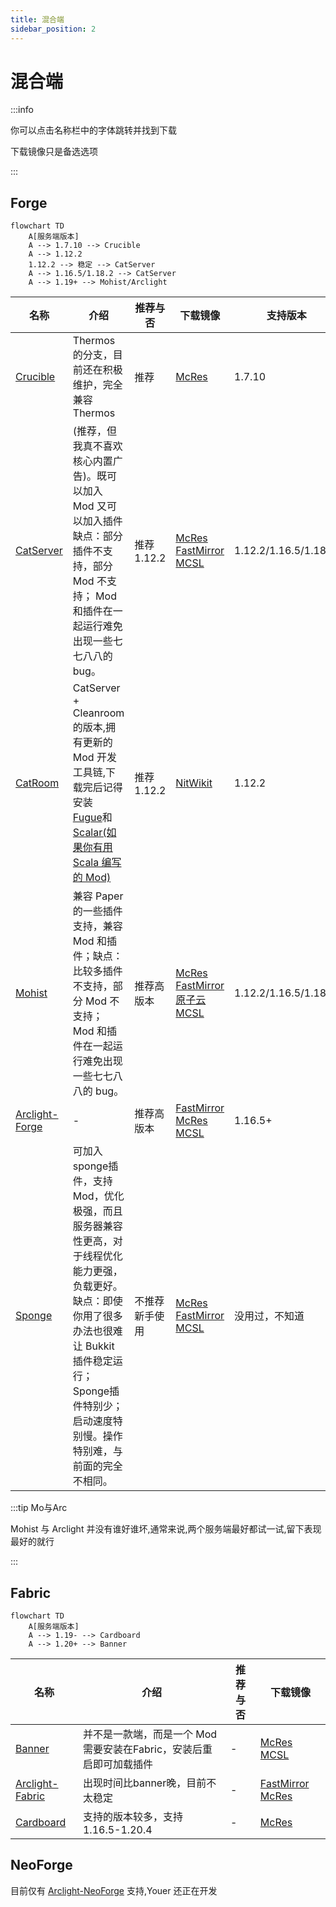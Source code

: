 ```yaml
---
title: 混合端
sidebar_position: 2
---
```


# 混合端

:::info

你可以点击名称栏中的字体跳转并找到下载

下载镜像只是备选选项

:::

## Forge

```mermaid
flowchart TD
    A[服务端版本]
    A --> 1.7.10 --> Crucible
    A --> 1.12.2
    1.12.2 --> 稳定 --> CatServer
    A --> 1.16.5/1.18.2 --> CatServer
    A --> 1.19+ --> Mohist/Arclight
```

<!--markdownlint-disable line-length-->

| 名称                                                           | 介绍                                                                                                                                        | 推荐与否     | 下载镜像                                                                                                                                                                                                             | 支持版本                  |
|--------------------------------------------------------------|-------------------------------------------------------------------------------------------------------------------------------------------|----------|------------------------------------------------------------------------------------------------------------------------------------------------------------------------------------------------------------------|-----------------------|
| [Crucible](https://github.com/CrucibleMC/Crucible)           | Thermos的分支，目前还在积极维护，完全兼容Thermos                                                                                                           | 推荐       | [McRes](https://www.123pan.com/s/HRhfjv-3ey8v.html)                                                                                                                                                              | 1.7.10                |
| [CatServer](https://catmc.org/)                              | (推荐，但我真不喜欢核心内置广告)。既可以加入 Mod 又可以加入插件缺点：部分插件不支持，部分 Mod 不支持； Mod 和插件在一起运行难免出现一些七七八八的 bug。                                                    | 推荐1.12.2 | [McRes](https://mcres.cn/downloads/catserver.html) [FastMirror](https://www.fastmirror.net/#/download/CatServer) [MCSL](https://sync.mcsl.com.cn/core/CatServer)                                                 | 1.12.2/1.16.5/1.18.2/ |
| [CatRoom](https://github.com/NovaEngineering-Source/CatRoom) | CatServer + Cleanroom 的版本,拥有更新的 Mod 开发工具链,下载完后记得安装 [Fugue](https://www.mcmod.cn/class/13259.html)和[Scalar(如果你有用 Scala 编写的 Mod)](https://www.mcmod.cn/class/14677.html) | 推荐1.12.2 | [NitWikit](https://dl.yizhan.wiki/plugins/cleanroom-0.2.3-alpha-universal.jar)                                                                                                                                   | 1.12.2                |               |
| [Mohist](https://mohistmc.com/software/mohist)               | 兼容 Paper 的一些插件支持，兼容 Mod 和插件；缺点：比较多插件不支持，部分 Mod 不支持； Mod 和插件在一起运行难免出现一些七七八八的 bug。                                                            | 推荐高版本    | [McRes](https://mcres.cn/downloads/mohist.html) [FastMirror](https://www.fastmirror.net/#/download/Mohist) [原子云](https://res.nullatom.com/Minecraft/Server/Mohist/) [MCSL](https://sync.mcsl.com.cn/core/Mohist) | 1.12.2/1.16.5/1.18+   |
| [Arclight-Forge](https://github.com/IzzelAliz/Arclight)      | -                                                                                                                                         | 推荐高版本    | [FastMirror](https://www.fastmirror.net/#/download/Arclight) [McRes](https://mcres.cn/downloads/arclight.html) [MCSL](https://sync.mcsl.com.cn/core/Arclight)                                                    | 1.16.5+               |
| [Sponge](https://spongepowered.org/]Sponge)                  | 可加入sponge插件，支持 Mod，优化极强，而且服务器兼容性更高，对于线程优化能力更强，负载更好。缺点：即使你用了很多办法也很难让 Bukkit 插件稳定运行；Sponge插件特别少；启动速度特别慢。操作特别难，与前面的完全不相同。                      | 不推荐新手使用  | [McRes](https://mcres.cn/downloads/spongeforge.html) [FastMirror](https://www.fastmirror.net/#/download/SpongeForge)  [MCSL](https://sync.mcsl.com.cn/core/SpongeForge)                                          | 没用过，不知道               |

:::tip Mo与Arc

Mohist 与 Arclight 并没有谁好谁坏,通常来说,两个服务端最好都试一试,留下表现最好的就行

:::

## Fabric

```mermaid
flowchart TD
    A[服务端版本]
    A --> 1.19- --> Cardboard
    A --> 1.20+ --> Banner
```

| 名称                                                       | 介绍                                      | 推荐与否 | 下载镜像                                                                                                           |
|----------------------------------------------------------|-----------------------------------------|------|----------------------------------------------------------------------------------------------------------------|
| [Banner](https://new.mohistmc.com/software/banner)       | 并不是一款端，而是一个 Mod 需要安装在Fabric，安装后重启即可加载插件 | -    | [McRes](https://mcres.cn/downloads/banner.html) [MCSL](https://sync.mcsl.com.cn/core/Banner)                   |
| [Arclight-Fabric](https://github.com/IzzelAliz/Arclight) | 出现时间比banner晚，目前不太稳定                     | -    | [FastMirror](https://www.fastmirror.net/#/download/Arclight) [McRes](https://mcres.cn/downloads/arclight.html) |
| [Cardboard](https://cardboardpowered.org/)               | 支持的版本较多，支持1.16.5-1.20.4                 | -    | [McRes](https://mcres.cn/downloads/carboard.html)                                                              |

<!--markdownlint-enable line-length-->

## NeoForge

目前仅有 [Arclight-NeoForge](https://github.com/IzzelAliz/Arclight) 支持,Youer 还正在开发
